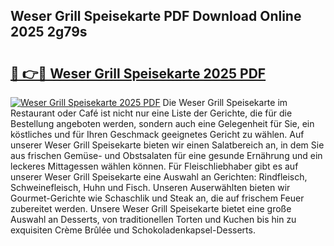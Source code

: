 ## Weser Grill Speisekarte PDF Download Online 2025 2g79s

# <h2><a href="http://gcctw1.nevu.top/?p=Weser+Grill+Speisekarte">🔗 👉🔴 Weser Grill Speisekarte 2025 PDF</a></h2>

[![Weser Grill Speisekarte 2025 PDF](https://i.imgur.com/dBaPXMq.png)](http://gcctw1.nevu.top/?p=Weser+Grill+Speisekarte)
Die Weser Grill Speisekarte im Restaurant oder Café ist nicht nur eine Liste der Gerichte, die für die Bestellung angeboten werden, sondern auch eine Gelegenheit für Sie, ein köstliches und für Ihren Geschmack geeignetes Gericht zu wählen. Auf unserer Weser Grill Speisekarte bieten wir einen Salatbereich an, in dem Sie aus frischen Gemüse- und Obstsalaten für eine gesunde Ernährung und ein leckeres Mittagessen wählen können. Für Fleischliebhaber gibt es auf unserer Weser Grill Speisekarte eine Auswahl an Gerichten: Rindfleisch, Schweinefleisch, Huhn und Fisch. Unseren Auserwählten bieten wir Gourmet-Gerichte wie Schaschlik und Steak an, die auf frischem Feuer zubereitet werden. Unsere Weser Grill Speisekarte bietet eine große Auswahl an Desserts, von traditionellen Torten und Kuchen bis hin zu exquisiten Crème Brûlée und Schokoladenkapsel-Desserts.
